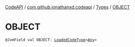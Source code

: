 [CodeAPI](../../index.md) / [com.github.jonathanxd.codeapi](../index.md) / [Types](index.md) / [OBJECT](.)

# OBJECT

`@JvmField val OBJECT: `[`LoadedCodeType`](../../com.github.jonathanxd.codeapi.type/-loaded-code-type/index.md)`<`[`Any`](https://kotlinlang.org/api/latest/jvm/stdlib/kotlin/-any/index.html)`>`